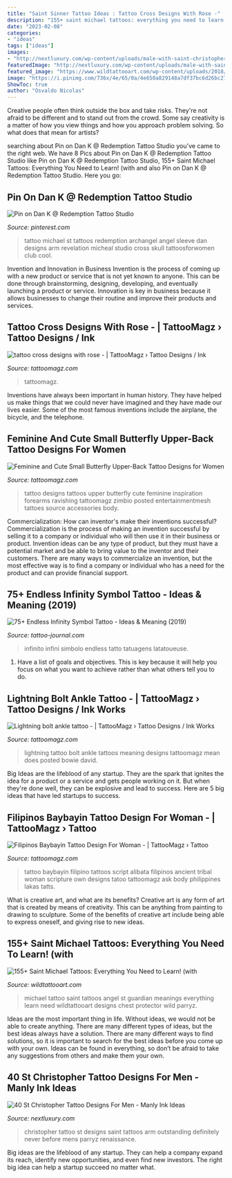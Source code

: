 ```yaml
---
title: "Saint Sinner Tattoo Ideas : Tattoo Cross Designs With Rose -"
description: "155+ saint michael tattoos: everything you need to learn! (with"
date: "2023-02-08"
categories:
- "ideas"
tags: ["ideas"]
images:
- "http://nextluxury.com/wp-content/uploads/male-with-saint-christopher-arm-tattoo-designs.jpg"
featuredImage: "http://nextluxury.com/wp-content/uploads/male-with-saint-christopher-arm-tattoo-designs.jpg"
featured_image: "https://www.wildtattooart.com/wp-content/uploads/2018/10/Saint-Michael-Tattoos-25101821.jpg"
image: "https://i.pinimg.com/736x/4e/65/0a/4e650a829148a7df37bc6d26bc274969.jpg"
ShowToc: true
author: "Osvaldo Nicolas"
---
```



Creative people often think outside the box and take risks. They're not afraid to be different and to stand out from the crowd. Some say creativity is a matter of how you view things and how you approach problem solving. So what does that mean for artists?

	

		
searching about Pin on Dan K @ Redemption Tattoo Studio you've came to the right web. We have 8 Pics about Pin on Dan K @ Redemption Tattoo Studio like Pin on Dan K @ Redemption Tattoo Studio, 155+ Saint Michael Tattoos: Everything You Need to Learn! (with and also Pin on Dan K @ Redemption Tattoo Studio. Here you go:
		
    
## Pin On Dan K @ Redemption Tattoo Studio

<img loading=lazy src="https://i.pinimg.com/736x/4e/65/0a/4e650a829148a7df37bc6d26bc274969.jpg" onerror="this.onerror=null;this.src='https://tse2.mm.bing.net/th?id=OIP.Gu2ZG1Tx26beioFdkTUdXwHaNB&amp;pid=15.1';" alt="Pin on Dan K @ Redemption Tattoo Studio">

_Source: pinterest.com_

>tattoo michael st tattoos redemption archangel angel sleeve dan designs arm revelation micheal studio cross skull tattoosforwomen club cool. 

	

Invention and Innovation in Business
Invention is the process of coming up with a new product or service that is not yet known to anyone. This can be done through brainstorming, designing, developing, and eventually launching a product or service. Innovation is key in business because it allows businesses to change their routine and improve their products and services.

    
## Tattoo Cross Designs With Rose - | TattooMagz › Tattoo Designs / Ink

<img loading=lazy src="https://tattoomagz.com/wp-content/uploads/2013/08/tattoo-cross-designs-with-rose-675x900.jpg" onerror="this.onerror=null;this.src='https://tse4.mm.bing.net/th?id=OIP.yU07kiiw5DSTAkt0kUmpEwHaJ4&amp;pid=15.1';" alt="tattoo cross designs with rose - | TattooMagz › Tattoo Designs / Ink">

_Source: tattoomagz.com_

>tattoomagz. 

	

Inventions have always been important in human history. They have helped us make things that we could never have imagined and they have made our lives easier. Some of the most famous inventions include the airplane, the bicycle, and the telephone.

    
## Feminine And Cute Small Butterfly Upper-Back Tattoo Designs For Women

<img loading=lazy src="https://tattoomagz.com/wp-content/uploads/feminine-tattoos-for-women-tattoo-designs-for-women-upper-back-feminine-tattoo-designs-zimbio-60666.jpg" onerror="this.onerror=null;this.src='https://tse1.mm.bing.net/th?id=OIP.4jyhA0v_3Z_LB4o3X9embAHaLH&amp;pid=15.1';" alt="Feminine and Cute Small Butterfly Upper-Back Tattoo Designs for Women">

_Source: tattoomagz.com_

>tattoo designs tattoos upper butterfly cute feminine inspiration forearms ravishing tattoomagz zimbio posted entertainmentmesh tattoes source accessories body. 

	

Commercialization: How can inventor's make their inventions successful?
Commercialization is the process of making an invention successful by selling it to a company or individual who will then use it in their business or product. 
Invention ideas can be any type of product, but they must have a potential market and be able to bring value to the inventor and their customers. There are many ways to commercialize an invention, but the most effective way is to find a company or individual who has a need for the product and can provide financial support.

    
## 75+ Endless Infinity Symbol Tattoo - Ideas &amp; Meaning (2019)

<img loading=lazy src="https://tattoo-journal.com/wp-content/uploads/2015/08/infinity-tattoo-39.jpg" onerror="this.onerror=null;this.src='https://tse4.mm.bing.net/th?id=OIP.LuH7aTEKOHr7aef5edTVMQHaHa&amp;pid=15.1';" alt="75+ Endless Infinity Symbol Tattoo - Ideas &amp; Meaning (2019)">

_Source: tattoo-journal.com_

>infinito infini simbolo endless tatto tatuagens latatoueuse. 

	

1. Have a list of goals and objectives. This is key because it will help you focus on what you want to achieve rather than what others tell you to do.

    
## Lightning Bolt Ankle Tattoo - | TattooMagz › Tattoo Designs / Ink Works

<img loading=lazy src="https://tattoomagz.com/wp-content/uploads/Lightning-bolt-ankle-tattoo-672x900.jpg" onerror="this.onerror=null;this.src='https://tse3.mm.bing.net/th?id=OIP.o91FnlYSAaGXMNLlPmUDiwHaJ6&amp;pid=15.1';" alt="Lightning bolt ankle tattoo - | TattooMagz › Tattoo Designs / Ink Works">

_Source: tattoomagz.com_

>lightning tattoo bolt ankle tattoos meaning designs tattoomagz mean does posted bowie david. 

	

Big Ideas are the lifeblood of any startup. They are the spark that ignites the idea for a product or a service and gets people working on it. But when they're done well, they can be explosive and lead to success. Here are 5 big ideas that have led startups to success.

    
## Filipinos Baybayin Tattoo Design For Woman - | TattooMagz › Tattoo

<img loading=lazy src="https://tattoomagz.com/wp-content/uploads/baybayin-tattoo-ask-a-filipino-do-filipinos-have-their-own-script-and-do-they-19611.jpg" onerror="this.onerror=null;this.src='https://tse4.mm.bing.net/th?id=OIP.pEcKqQRE8N60efgM0YB4LQHaKy&amp;pid=15.1';" alt="Filipinos Baybayin Tattoo Design For Woman - | TattooMagz › Tattoo">

_Source: tattoomagz.com_

>tattoo baybayin filipino tattoos script alibata filipinos ancient tribal woman scripture own designs tatoo tattoomagz ask body philippines lakas tatts. 

	

What is creative art, and what are its benefits?
Creative art is any form of art that is created by means of creativity. This can be anything from painting to drawing to sculpture. Some of the benefits of creative art include being able to express oneself, and giving rise to new ideas.

    
## 155+ Saint Michael Tattoos: Everything You Need To Learn! (with

<img loading=lazy src="https://www.wildtattooart.com/wp-content/uploads/2018/10/Saint-Michael-Tattoos-25101821.jpg" onerror="this.onerror=null;this.src='https://tse4.mm.bing.net/th?id=OIP.t2QIMsoQPGBcENUd2EaU2wHaHa&amp;pid=15.1';" alt="155+ Saint Michael Tattoos: Everything You Need to Learn! (with">

_Source: wildtattooart.com_

>michael tattoo saint tattoos angel st guardian meanings everything learn need wildtattooart designs chest protector wild parryz. 

	

Ideas are the most important thing in life. Without ideas, we would not be able to create anything. There are many different types of ideas, but the best ideas always have a solution. There are many different ways to find solutions, so it is important to search for the best ideas before you come up with your own. Ideas can be found in everything, so don’t be afraid to take any suggestions from others and make them your own.

    
## 40 St Christopher Tattoo Designs For Men - Manly Ink Ideas

<img loading=lazy src="http://nextluxury.com/wp-content/uploads/male-with-saint-christopher-arm-tattoo-designs.jpg" onerror="this.onerror=null;this.src='https://tse2.mm.bing.net/th?id=OIP.5m2_MPchhA_j068vbJgcjQAAAA&amp;pid=15.1';" alt="40 St Christopher Tattoo Designs For Men - Manly Ink Ideas">

_Source: nextluxury.com_

>christopher tattoo st designs saint tattoos arm outstanding definitely never before mens parryz renaissance. 

	

Big ideas are the lifeblood of any startup. They can help a company expand its reach, identify new opportunities, and even find new investors. The right big idea can help a startup succeed no matter what.


